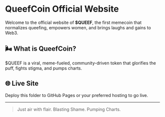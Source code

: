 # QueefCoin Official Website

Welcome to the official website of **$QUEEF**, the first memecoin that normalizes queefing, empowers women, and brings laughs and gains to Web3.

## 🌬️ What is QueefCoin?

$QUEEF is a viral, meme-fueled, community-driven token that glorifies the puff, fights stigma, and pumps charts.

## 🌐 Live Site

Deploy this folder to GitHub Pages or your preferred hosting to go live.

---

> Just air with flair. Blasting Shame. Pumping Charts.
